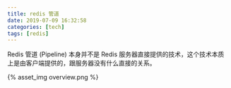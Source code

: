 ```yaml
---
title: redis 管道
date: 2019-07-09 16:32:58
categories: [tech]
tags: [redis]
---
```


Redis 管道 (Pipeline) 本身并不是 Redis 服务器直接提供的技术，这个技术本质上是由客户端提供的，跟服务器没有什么直接的关系。
<escape><!-- more --></escape>

{% asset_img overview.png %}